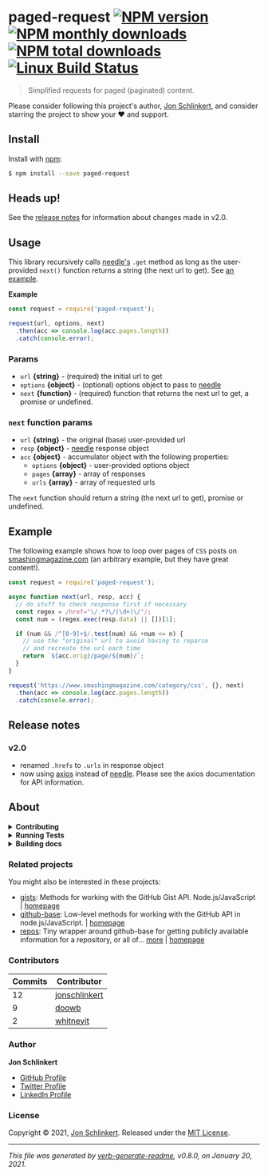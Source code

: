 # paged-request [![NPM version](https://img.shields.io/npm/v/paged-request.svg?style=flat)](https://www.npmjs.com/package/paged-request) [![NPM monthly downloads](https://img.shields.io/npm/dm/paged-request.svg?style=flat)](https://npmjs.org/package/paged-request) [![NPM total downloads](https://img.shields.io/npm/dt/paged-request.svg?style=flat)](https://npmjs.org/package/paged-request) [![Linux Build Status](https://img.shields.io/travis/jonschlinkert/paged-request.svg?style=flat&label=Travis)](https://travis-ci.org/jonschlinkert/paged-request)

> Simplified requests for paged (paginated) content.

Please consider following this project's author, [Jon Schlinkert](https://github.com/jonschlinkert), and consider starring the project to show your :heart: and support.

## Install

Install with [npm](https://www.npmjs.com/):

```sh
$ npm install --save paged-request
```

## Heads up!

See the [release notes](#release-notes) for information about changes made in v2.0.

## Usage

This library recursively calls [needle's](https://github.com/tomas/needle#needlemethod-url-data-options-callback--20x) `.get` method as long as the user-provided `next()` function returns a string (the next url to get). See [an example](#example).

**Example**

```js
const request = require('paged-request');

request(url, options, next)
  .then(acc => console.log(acc.pages.length))
  .catch(console.error);
```

### Params

* `url` **{string}** - (required) the initial url to get
* `options` **{object}** - (optional) options object to pass to [needle](https://github.com/tomas/needle)
* `next` **{function}** - (required) function that returns the next url to get, a promise or undefined.

### `next` function params

* `url` **{string}** - the original (base) user-provided url
* `resp` **{object}** - [needle](https://github.com/tomas/needle) response object
* `acc` **{object}** - accumulator object with the following properties:
  - `options` **{object}** - user-provided options object
  - `pages` **{array}** - array of responses
  - `urls` **{array}** - array of requested urls

The `next` function should return a string (the next url to get), promise or undefined.

## Example

The following example shows how to loop over pages of `CSS` posts on [smashingmagazine.com](https://www.smashingmagazine.com/category/css) (an arbitrary example, but they have great content!).

```js
const request = require('paged-request');

async function next(url, resp, acc) {
  // do stuff to check response first if necessary
  const regex = /href="\/.*?\/(\d+)\/"/;
  const num = (regex.exec(resp.data) || [])[1];

  if (num && /^[0-9]+$/.test(num) && +num <= n) {
    // use the "original" url to avoid having to reparse
    // and recreate the url each time
    return `${acc.orig}/page/${num}/`;
  }
}

request('https://www.smashingmagazine.com/category/css', {}, next)
  .then(acc => console.log(acc.pages.length))
  .catch(console.error);
```

## Release notes

### v2.0

* renamed `.hrefs` to `.urls` in response object
* now using [axios](https://github.com/axios/axios) instead of [needle](https://github.com/tomas/needle). Please see the axios documentation for API information.

## About

<details>
<summary><strong>Contributing</strong></summary>

Pull requests and stars are always welcome. For bugs and feature requests, [please create an issue](../../issues/new).

Please read the [contributing guide](.github/contributing.md) for advice on opening issues, pull requests, and coding standards.

</details>

<details>
<summary><strong>Running Tests</strong></summary>

Running and reviewing unit tests is a great way to get familiarized with a library and its API. You can install dependencies and run tests with the following command:

```sh
$ npm install && npm test
```

</details>

<details>
<summary><strong>Building docs</strong></summary>

_(This project's readme.md is generated by [verb](https://github.com/verbose/verb-generate-readme), please don't edit the readme directly. Any changes to the readme must be made in the [.verb.md](.verb.md) readme template.)_

To generate the readme, run the following command:

```sh
$ npm install -g verbose/verb#dev verb-generate-readme && verb
```

</details>

### Related projects

You might also be interested in these projects:

* [gists](https://www.npmjs.com/package/gists): Methods for working with the GitHub Gist API. Node.js/JavaScript | [homepage](https://github.com/jonschlinkert/gists "Methods for working with the GitHub Gist API. Node.js/JavaScript")
* [github-base](https://www.npmjs.com/package/github-base): Low-level methods for working with the GitHub API in node.js/JavaScript. | [homepage](https://github.com/jonschlinkert/github-base "Low-level methods for working with the GitHub API in node.js/JavaScript.")
* [repos](https://www.npmjs.com/package/repos): Tiny wrapper around github-base for getting publicly available information for a repository, or all of… [more](https://github.com/jonschlinkert/repos) | [homepage](https://github.com/jonschlinkert/repos "Tiny wrapper around github-base for getting publicly available information for a repository, or all of the repositories for one or more users or orgs, from the GitHub API.")

### Contributors

| **Commits** | **Contributor** |  
| --- | --- |  
| 12 | [jonschlinkert](https://github.com/jonschlinkert) |  
| 9  | [doowb](https://github.com/doowb) |  
| 2  | [whitneyit](https://github.com/whitneyit) |  

### Author

**Jon Schlinkert**

* [GitHub Profile](https://github.com/jonschlinkert)
* [Twitter Profile](https://twitter.com/jonschlinkert)
* [LinkedIn Profile](https://linkedin.com/in/jonschlinkert)

### License

Copyright © 2021, [Jon Schlinkert](https://github.com/jonschlinkert).
Released under the [MIT License](LICENSE).

***

_This file was generated by [verb-generate-readme](https://github.com/verbose/verb-generate-readme), v0.8.0, on January 20, 2021._
